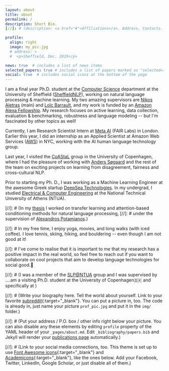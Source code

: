```yaml
---
layout: about
title: about
permalink: /
description: Short Bio.
[//]: # (description: <a href="#">Affiliations</a>. Address. Contacts. Moto. Etc.)

profile:
  align: right
  image: my_pic.jpg
  # address: >
  #  <p>Sheffield, Dec. 2019</p>

news: true  # includes a list of news items
selected_papers: true # includes a list of papers marked as "selected={true}"
social: true  # includes social icons at the bottom of the page
---
```


I am a final year Ph.D. student at the [Computer Science](https://www.sheffield.ac.uk/dcs) department at the University of Sheffield ([SheffieldNLP](https://twitter.com/sheffieldnlp?lang=en)), working on natural language processing & machine learning.
My two amazing supervisors are [Nikos Aletras](http://nikosaletras.com/) (main) and [Loïc Barrault](https://loicbarrault.github.io/),
and my work is funded by an [Amazon Alexa Fellowship](https://developer.amazon.com/en-US/alexa/alexa-startups/alexa-fund/alexa-fellowship/graduate).
My research focuses on active learning, data collection, evaluation & benchmarking, robustness and language modeling 
-- but I'm fascinated by other topics as well!

Currently, I am Research Scientist Intern at [Meta AI](https://ai.facebook.com/) (FAIR Labs) in London. Earlier this year, I did an internship as an Applied Scientist at Amazon Web Services ([AWS](https://aws.amazon.com/machine-learning/language/)) in NYC, working with the AI human language technology group.

Last year, I visited the [CoAStaL](https://coastalcph.github.io/) group in the University of Copenhagen, where I had the pleasure of working with [Anders Søgaard](https://anderssoegaard.github.io/) and the rest of the team on exciting projects on learning from disagreement, fairness and cross-cultural NLP.

Prior to starting my Ph. D., I was working as a Machine Learning Engineer at the awesome Greek startup [DeepSea Technologies](https://www.deepsea.ai/). 
In my undergrad, I studied [Electrical & Computer Engineering](https://www.ece.ntua.gr/en) at the National Technical University of Athens (NTUA).


[//]: # (In my [thesis](http://artemis.cslab.ece.ntua.gr:8080/jspui/bitstream/123456789/17295/1/Eng_Thesis_Kate.pdf) I worked on transfer  learning  and  attention-based  conditioning  methods  for natural language processing, 
[//]: # under the supervision of [Alexandros Potamianos](https://scholar.google.com/citations?user=pBQViyUAAAAJ&hl=en).)

[//]: # In my free time, I enjoy yoga, movies, and long walks (with iced coffee). I love tennis, skiing, hiking, and bouldering -- even though I am not good at it! 

[//]: # I've come to realise that it is important to me that my research has a positive impact in the real world, so feel free to reach out if you want to collaborate on cool projects that aim to develop language technologies for social good.🦋


[//]: # (I was a member of the [SLP@NTUA](https://slp-ntua.github.io/team/) group and I was supervised by ....am a visiting Ph.D. student at the University of Copenhagen🇩🇰 and specifically at )

[//]: # (Write your biography here. Tell the world about yourself. Link to your favorite [subreddit](http://reddit.com){:target="\_blank"}. You can put a picture in, too. The code is already in, just name your picture `prof_pic.jpg` and put it in the `img/` folder.)

[//]: # (Put your address / P.O. box / other info right below your picture. You can also disable any these elements by editing `profile` property of the YAML header of your `_pages/about.md`. Edit `_bibliography/papers.bib` and Jekyll will render your [publications page](/al-folio/publications/) automatically.)

[//]: # (Link to your social media connections, too. This theme is set up to use [Font Awesome icons](http://fortawesome.github.io/Font-Awesome/){:target="\_blank"} and [Academicons](https://jpswalsh.github.io/academicons/){:target="\_blank"}, like the ones below. Add your Facebook, Twitter, LinkedIn, Google Scholar, or just disable all of them.)